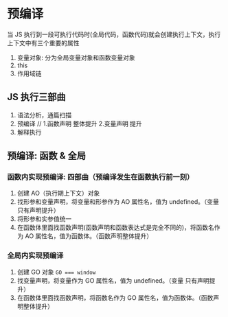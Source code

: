 # 预编译

当 JS 执行到一段可执行代码时(全局代码，函数代码)就会创建执行上下文，执行上下文中有三个重要的属性

1. 变量对象: 分为全局变量对象和函数变量对象
2. this
3. 作用域链

## JS 执行三部曲

1. 语法分析，通篇扫描
2. 预编译 // 1.函数声明 整体提升     2.变量声明 提升
3. 解释执行

## 预编译: 函数 & 全局

### 函数内实现预编译: 四部曲（预编译发生在函数执行前一刻）

1. 创建 AO（执行期上下文）对象
2. 找形参和变量声明，将变量和形参作为 AO 属性名，值为 undefined。（变量 只有声明提升）
3. 将形参和实参值统一
4. 在函数体里面找函数声明(函数声明和函数表达式是完全不同的)，将函数名作为 AO 属性名，值为函数体。（函数声明整体提升）

### 全局内实现预编译

1. 创建 GO 对象 ```GO === window```
2. 找变量声明，将变量作为 GO 属性名，值为 undefined。（变量 只有声明提升）
3. 在函数体里面找函数声明，将函数名作为 GO 属性名，值为函数体。（函数声明整体提升）
